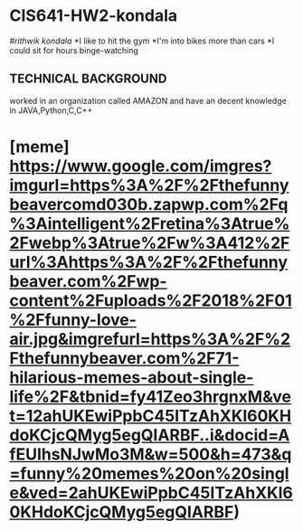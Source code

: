 # CIS641-HW2-kondala
*#rithwik kondala*
*I like to hit the gym
*I'm into bikes more than cars
*I could sit for hours binge-watching

## **TECHNICAL BACKGROUND**
worked in an organization called AMAZON and have an decent knowledge in JAVA,Python,C,C++
# [meme] https://www.google.com/imgres?imgurl=https%3A%2F%2Fthefunnybeavercomd030b.zapwp.com%2Fq%3Aintelligent%2Fretina%3Atrue%2Fwebp%3Atrue%2Fw%3A412%2Furl%3Ahttps%3A%2F%2Fthefunnybeaver.com%2Fwp-content%2Fuploads%2F2018%2F01%2Ffunny-love-air.jpg&imgrefurl=https%3A%2F%2Fthefunnybeaver.com%2F71-hilarious-memes-about-single-life%2F&tbnid=fy41Zeo3hrgnxM&vet=12ahUKEwiPpbC45ITzAhXKl60KHdoKCjcQMyg5egQIARBF..i&docid=AfEUIhsNJwMo3M&w=500&h=473&q=funny%20memes%20on%20single&ved=2ahUKEwiPpbC45ITzAhXKl60KHdoKCjcQMyg5egQIARBF)
